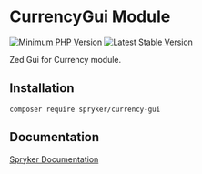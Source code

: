 # CurrencyGui Module
[![Minimum PHP Version](https://img.shields.io/badge/php-%3E%3D%208.0-8892BF.svg)](https://php.net/)
[![Latest Stable Version](https://poser.pugx.org/spryker/currency-gui/v/stable.svg)](https://packagist.org/packages/spryker/currency-gui)

Zed Gui for Currency module.

## Installation

```
composer require spryker/currency-gui
```

## Documentation

[Spryker Documentation](https://docs.spryker.com)
